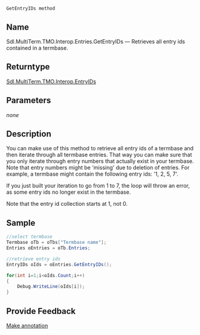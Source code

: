 

# 
    GetEntryIDs method



## Name

Sdl.MultiTerm.TMO.Interop.Entries.GetEntryIDs —          Retrieves all entry ids contained in a termbase.



## Returntype

[Sdl.MultiTerm.TMO.Interop.EntryIDs](Sdl.MultiTerm.TMO.Interop.EntryIDs.html)



## Parameters
*none*


## Description



You can make use of this method to retrieve all entry ids of a termbase and then iterate through all termbase entries. That way you can make sure that you only iterate through entry numbers that actually exist in your termbase. Note that entry numbers might be 'missing' due to deletion of entries. For example, a termbase might contain the following entry ids: '1, 2, 5, 7'.

If you just built your iteration to go from 1 to 7, the loop will throw an error, as some entry ids no longer exist in the termbase.

Note that the entry id collection starts at 1, not 0.



## Sample


```cs
//select termbase
Termbase oTb = oTbs["Termbase name"];
Entries oEntries = oTb.Entries;

//retrieve entry ids 
EntryIDs oIds = oEntries.GetEntryIDs();

for(int i=1;i<oIds.Count;i++)
{
   	Debug.WriteLine(oIds[i]);
}
```



## Provide Feedback

[Make annotation](mailto:sdk-feedback@sdl.com&amp;subject=Reference%20for%20Sdl.MultiTerm.TMO.Interop.Entries.GetEntryIDs)

